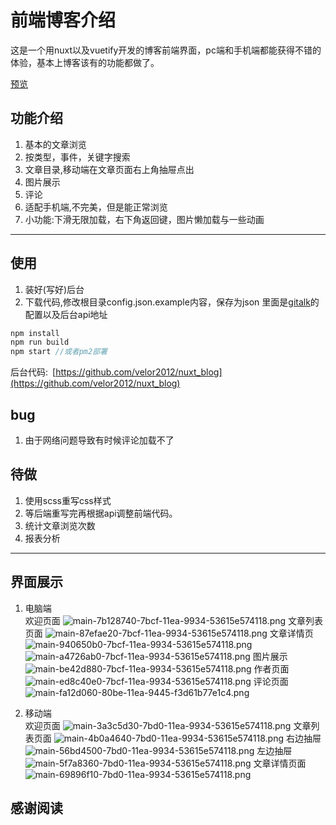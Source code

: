 # 前端博客介绍

这是一个用nuxt以及vuetify开发的博客前端界面，pc端和手机端都能获得不错的体验，基本上博客该有的功能都做了。  

[预览](https://www.velor2012.xyz:3000)

## 功能介绍

1. 基本的文章浏览
2. 按类型，事件，关键字搜索
3. 文章目录,移动端在文章页面右上角抽屉点出
4. 图片展示
5. 评论
6. 适配手机端,不完美，但是能正常浏览
7. 小功能:下滑无限加载，右下角返回键，图片懒加载与一些动画

***

## 使用

1. 装好(写好)后台
2. 下载代码,修改根目录config.json.example内容，保存为json
里面是[gitalk](https://github.com/gitalk/gitalk)的配置以及后台api地址

``` js
npm install
npm run build
npm start //或者pm2部署

```

后台代码:&ensp;[https://github.com/velor2012/nuxt_blog](https://github.com/velor2012/nuxt_blog)

## bug

1. 由于网络问题导致有时候评论加载不了

## 待做

1. 使用scss重写css样式
2. 等后端重写完再根据api调整前端代码。
3. 统计文章浏览次数
4. 报表分析

***

## 界面展示

1. 电脑端  
欢迎页面
![main-7b128740-7bcf-11ea-9934-53615e574118.png](https://cdn.jsdelivr.net/gh/velor2012/imageHosting/blog/5e83efe462076003c3534e55/main-7b128740-7bcf-11ea-9934-53615e574118.png)
文章列表页面
![main-87efae20-7bcf-11ea-9934-53615e574118.png](https://cdn.jsdelivr.net/gh/velor2012/imageHosting/blog/5e83efe462076003c3534e55/main-87efae20-7bcf-11ea-9934-53615e574118.png)
文章详情页
![main-940650b0-7bcf-11ea-9934-53615e574118.png](https://cdn.jsdelivr.net/gh/velor2012/imageHosting/blog/5e83efe462076003c3534e55/main-940650b0-7bcf-11ea-9934-53615e574118.png)
![main-a4726ab0-7bcf-11ea-9934-53615e574118.png](https://cdn.jsdelivr.net/gh/velor2012/imageHosting/blog/5e83efe462076003c3534e55/main-a4726ab0-7bcf-11ea-9934-53615e574118.png)
图片展示
![main-be42d880-7bcf-11ea-9934-53615e574118.png](https://cdn.jsdelivr.net/gh/velor2012/imageHosting/blog/5e83efe462076003c3534e55/main-be42d880-7bcf-11ea-9934-53615e574118.png)
作者页面
![main-ed8c40e0-7bcf-11ea-9934-53615e574118.png](https://cdn.jsdelivr.net/gh/velor2012/imageHosting/blog/5e83efe462076003c3534e55/main-ed8c40e0-7bcf-11ea-9934-53615e574118.png)
评论页面
![main-fa12d060-80be-11ea-9445-f3d61b77e1c4.png](https://cdn.jsdelivr.net/gh/velor2012/imageHosting/blog/5e83efe462076003c3534e55/main-fa12d060-80be-11ea-9445-f3d61b77e1c4.png)

2. 移动端  
欢迎页面
![main-3a3c5d30-7bd0-11ea-9934-53615e574118.png](https://cdn.jsdelivr.net/gh/velor2012/imageHosting/blog/5e83efe462076003c3534e55/main-3a3c5d30-7bd0-11ea-9934-53615e574118.png)
文章列表页面
![main-4b0a4640-7bd0-11ea-9934-53615e574118.png](https://cdn.jsdelivr.net/gh/velor2012/imageHosting/blog/5e83efe462076003c3534e55/main-4b0a4640-7bd0-11ea-9934-53615e574118.png)
右边抽屉
![main-56bd4500-7bd0-11ea-9934-53615e574118.png](https://cdn.jsdelivr.net/gh/velor2012/imageHosting/blog/5e83efe462076003c3534e55/main-56bd4500-7bd0-11ea-9934-53615e574118.png)
左边抽屉
![main-5f7a8360-7bd0-11ea-9934-53615e574118.png](https://cdn.jsdelivr.net/gh/velor2012/imageHosting/blog/5e83efe462076003c3534e55/main-5f7a8360-7bd0-11ea-9934-53615e574118.png)
文章详情页面
![main-69896f10-7bd0-11ea-9934-53615e574118.png](https://cdn.jsdelivr.net/gh/velor2012/imageHosting/blog/5e83efe462076003c3534e55/main-69896f10-7bd0-11ea-9934-53615e574118.png)
## 感谢阅读
